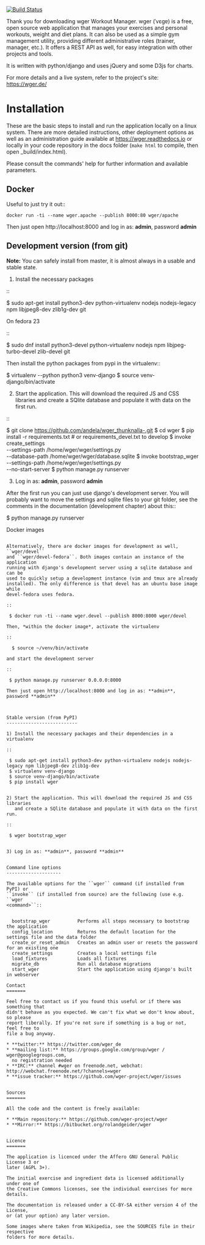 [![Build Status](https://travis-ci.org/andela/wger_thunknalla-.svg?branch=develop)](https://travis-ci.org/andela/wger_thunknalla-)


Thank you for downloading wger Workout Manager. wger (ˈvɛɡɐ) is a free, open source web
application that manages your exercises and personal workouts, weight and diet
plans. It can also be used as a simple gym management utility, providing different
administrative roles (trainer, manager, etc.). It offers a REST API as well, for
easy integration with other projects and tools.

It is written with python/django and uses jQuery and some D3js for charts.

For more details and a live system, refer to the project's site: https://wger.de/


Installation
============

These are the basic steps to install and run the application locally on a linux
system. There are more detailed instructions, other deployment options as well
as an administration guide available at https://wger.readthedocs.io or locally
in your code repository in the docs folder (``make html`` to compile, then open
_build/index.html).

Please consult the commands' help for further information and available
parameters.


Docker
------

Useful to just try it out::

    docker run -ti --name wger.apache --publish 8000:80 wger/apache

Then just open http://localhost:8000 and log in as: **admin**, password **admin**


Development version (from git)
------------------------------

**Note:** You can safely install from master, it is almost always in a usable
and stable state.


1) Install the necessary packages

::

 $ sudo apt-get install python3-dev python-virtualenv nodejs nodejs-legacy npm libjpeg8-dev zlib1g-dev git


On fedora 23

::

 $ sudo dnf install python3-devel python-virtualenv nodejs npm libjpeg-turbo-devel zlib-devel git

Then install the python packages from pypi in the virtualenv::

 $ virtualenv --python python3 venv-django
 $ source venv-django/bin/activate


2) Start the application. This will download the required JS and CSS libraries
   and create a SQlite database and populate it with data on the first run.

::

 $ git clone https://github.com/andela/wger_thunknalla-.git
 $ cd wger
 $ pip install -r requirements.txt  # or requirements_devel.txt to develop
 $ invoke create_settings \
          --settings-path /home/wger/wger/settings.py \
          --database-path /home/wger/wger/database.sqlite
 $ invoke bootstrap_wger \
          --settings-path /home/wger/wger/settings.py \
          --no-start-server
 $ python manage.py runserver

3) Log in as: **admin**, password **admin**

After the first run you can just use django's development server. You will
probably want to move the settings and sqlite files to your git folder, see
the comments in the documentation (development chapter) about this::

 $ python manage.py runserver

Docker images
~~~~~~~~~~~~~

Alternatively, there are docker images for development as well, ``wger/devel``
and ``wger/devel-fedora``. Both images contain an instance of the application
running with django's development server using a sqlite database and  can be
used to quickly setup a development instance (vim and tmux are already
installed). The only difference is that devel has an ubuntu base image while
devel-fedora uses fedora.

::

 $ docker run -ti --name wger.devel --publish 8000:8000 wger/devel

Then, *within the docker image*, activate the virtualenv

::

  $ source ~/venv/bin/activate

and start the development server

::

 $ python manage.py runserver 0.0.0.0:8000

Then just open http://localhost:8000 and log in as: **admin**, password **admin**



Stable version (from PyPI)
--------------------------

1) Install the necessary packages and their dependencies in a virtualenv

::

 $ sudo apt-get install python3-dev python-virtualenv nodejs nodejs-legacy npm libjpeg8-dev zlib1g-dev
 $ virtualenv venv-django
 $ source venv-django/bin/activate
 $ pip install wger


2) Start the application. This will download the required JS and CSS libraries
   and create a SQlite database and populate it with data on the first run.

::

 $ wger bootstrap_wger


3) Log in as: **admin**, password **admin**


Command line options
--------------------

The available options for the ``wger`` command (if installed from PyPI) or
``invoke`` (if installed from source) are the following (use e.g. ``wger
<command>``::


  bootstrap_wger          Performs all steps necessary to bootstrap the application
  config_location         Returns the default location for the settings file and the data folder
  create_or_reset_admin   Creates an admin user or resets the password for an existing one
  create_settings         Creates a local settings file
  load_fixtures           Loads all fixtures
  migrate_db              Run all database migrations
  start_wger              Start the application using django's built in webserver

Contact
=======

Feel free to contact us if you found this useful or if there was something that
didn't behave as you expected. We can't fix what we don't know about, so please
report liberally. If you're not sure if something is a bug or not, feel free to
file a bug anyway.

* **twitter:** https://twitter.com/wger_de
* **mailing list:** https://groups.google.com/group/wger / wger@googlegroups.com,
  no registration needed
* **IRC:** channel #wger on freenode.net, webchat: http://webchat.freenode.net/?channels=wger
* **issue tracker:** https://github.com/wger-project/wger/issues


Sources
=======

All the code and the content is freely available:

* **Main repository:** https://github.com/wger-project/wger
* **Mirror:** https://bitbucket.org/rolandgeider/wger


Licence
=======

The application is licenced under the Affero GNU General Public License 3 or
later (AGPL 3+).

The initial exercise and ingredient data is licensed additionally under one of
the Creative Commons licenses, see the individual exercises for more details.

The documentation is released under a CC-BY-SA either version 4 of the License,
or (at your option) any later version.

Some images where taken from Wikipedia, see the SOURCES file in their respective
folders for more details.
